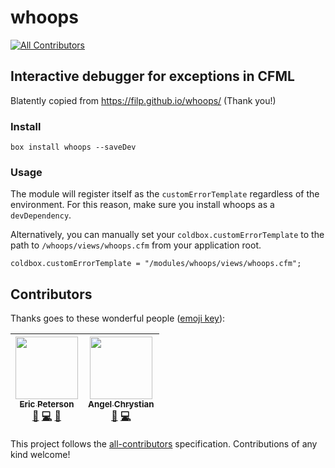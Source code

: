 # whoops

[![All Contributors](https://img.shields.io/badge/all_contributors-2-orange.svg?style=flat-square)](#contributors)

## Interactive debugger for exceptions in CFML

Blatently copied from https://filp.github.io/whoops/ (Thank you!)

### Install

`box install whoops --saveDev`

### Usage

The module will register itself as the `customErrorTemplate` regardless of the environment.  For this reason, make sure you install whoops as a `devDependency`.

Alternatively, you can manually set your `coldbox.customErrorTemplate` to the path to `/whoops/views/whoops.cfm` from your application root.

```
coldbox.customErrorTemplate = "/modules/whoops/views/whoops.cfm";
```
## Contributors

Thanks goes to these wonderful people ([emoji key](https://github.com/kentcdodds/all-contributors#emoji-key)):

<!-- ALL-CONTRIBUTORS-LIST:START - Do not remove or modify this section -->
| [<img src="https://avatars2.githubusercontent.com/u/2583646?v=3" width="100px;"/><br /><sub>Eric Peterson</sub>](https://github.com/elpete)<br />[💬](#question-elpete "Answering Questions") [💻](https://github.com/elpete/whoops/commits?author=elpete "Code") [📖](https://github.com/elpete/whoops/commits?author=elpete "Documentation") | [<img src="https://avatars3.githubusercontent.com/u/11138835?v=3" width="100px;"/><br /><sub>Angel Chrystian</sub>](https://github.com/angel-chrystian)<br />[🐛](https://github.com/elpete/whoops/issues?q=author%3Aangel-chrystian "Bug reports") [💻](https://github.com/elpete/whoops/commits?author=angel-chrystian "Code") |
| :---: | :---: |
<!-- ALL-CONTRIBUTORS-LIST:END -->

This project follows the [all-contributors](https://github.com/kentcdodds/all-contributors) specification. Contributions of any kind welcome!

